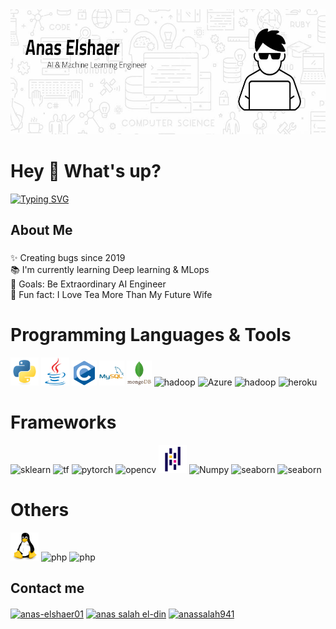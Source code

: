 <div align="center">
<img height="200" src="https://github.com/AnasElshaer01/AnasElshaer01/blob/main/Photo/Anas%20cover.jpg"  />
</div>
  
<h1 align="left">Hey 👋 What's up?</h1>

  [![Typing SVG](https://readme-typing-svg.herokuapp.com?font=Fira+Code&pause=1000&color=F7F2F0&center=true&vCenter=true&width=435&lines=HI+!+I+Am+Anas+Elshaer+;AI+%26+ML+Engineer)](https://git.io/typing-svg)


###

<h2 align="left">About Me</h2>


###

<p align="left">✨ Creating bugs since 2019 <br>📚 I'm currently learning Deep learning & MLops <br>🎯 Goals: Be Extraordinary AI Engineer <br>🎲 Fun fact: I Love Tea More Than My Future Wife</p>

###
  
 


###

<h1 align="left"> Programming Languages & Tools</h1>


<img src="https://raw.githubusercontent.com/devicons/devicon/master/icons/python/python-original.svg" alt="python" width="45" height="45"/> <a>
<img src="https://raw.githubusercontent.com/devicons/devicon/master/icons/java/java-original.svg" alt="java" width="45" height="45"/> 
<img src="https://raw.githubusercontent.com/devicons/devicon/master/icons/c/c-original.svg" alt="c++" width="40" height="40" />
<img src="https://raw.githubusercontent.com/devicons/devicon/master/icons/mysql/mysql-original-wordmark.svg" alt="mysql" width="40" height="40" />
<img src="https://raw.githubusercontent.com/devicons/devicon/master/icons/mongodb/mongodb-original-wordmark.svg" alt="mongodb" width="40" height="40" />
<img src="https://www.vectorlogo.zone/logos/apache_hadoop/apache_hadoop-icon.svg" alt="hadoop" width="40" height="40" />
<img src="https://www.vectorlogo.zone/logos/microsoft_azure/microsoft_azure-ar21.svg" alt="Azure" width="" height="50" />
<img src="https://www.vectorlogo.zone/logos/microsoft_powerbi/microsoft_powerbi-ar21.svg" alt="hadoop" width="70" height="40" />
<img src="https://www.vectorlogo.zone/logos/heroku/heroku-icon.svg" alt="heroku" width="40" height="40" /> </a>



<h1 align="left"> Frameworks </h1>


<img src="https://upload.wikimedia.org/wikipedia/commons/0/05/Scikit_learn_logo_small.svg" alt="sklearn" width="45" height="45"/></a>
    <img src="https://www.vectorlogo.zone/logos/tensorflow/tensorflow-icon.svg" alt="tf" width="45" height="45"/>
    <img src="https://www.vectorlogo.zone/logos/pytorch/pytorch-icon.svg" alt="pytorch" width="45" height="45"/>
    <img src="https://www.vectorlogo.zone/logos/opencv/opencv-icon.svg" alt="opencv" width="45" height="45"/>
    <img src="https://raw.githubusercontent.com/devicons/devicon/2ae2a900d2f041da66e950e4d48052658d850630/icons/pandas/pandas-original.svg" alt="pand" width="45" height="45"/>
     <img src="https://www.vectorlogo.zone/logos/numpy/numpy-ar21.svg" alt="Numpy" width="100" height="50"/>
    <img src="https://seaborn.pydata.org/_images/logo-mark-lightbg.svg" alt="seaborn" width="45" height="45"/>
    <img src="https://www.vectorlogo.zone/logos/pocoo_flask/pocoo_flask-icon.svg" alt="seaborn" width="45" height="45"/> </h>
<h1 align="left">Others</h1>

<img src="https://raw.githubusercontent.com/devicons/devicon/master/icons/linux/linux-original.svg" alt="php" width="45" height="45"/> <a>
  <img src="https://www.vectorlogo.zone/logos/git-scm/git-scm-icon.svg" alt="php" width="45" height="45"/>
   <img src="https://cdn.worldvectorlogo.com/logos/arduino-1.svg" alt="php" width="45" height="45"/> </a>





## Contact me
<a href="https://linkedin.com/in/anas-elshaer01" target="blank"><img align="center" src="https://raw.githubusercontent.com/rahuldkjain/github-profile-readme-generator/master/src/images/icons/Social/linked-in-alt.svg" alt="anas-elshaer01" height="30" width="40" /></a>
<a href="https://www.kaggle.com/anassalaheldin " target="blank"><img align="center" src="https://raw.githubusercontent.com/rahuldkjain/github-profile-readme-generator/master/src/images/icons/Social/kaggle.svg" alt="anas salah el-din" height="30" width="40" /></a>
<a href="https://twitter.com/anassalah941" target="blank"><img align="center" src="https://raw.githubusercontent.com/rahuldkjain/github-profile-readme-generator/master/src/images/icons/Social/twitter.svg" alt="anassalah941" height="30" width="40" /></a>















